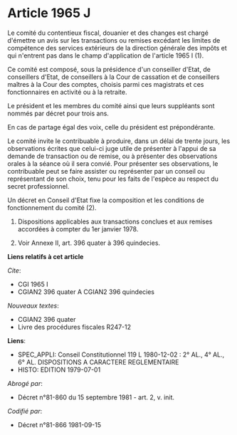 # Article 1965 J

Le comité du contentieux fiscal, douanier et des changes est chargé d'émettre un avis sur les transactions ou remises
excédant les limites de compétence des services extérieurs de la direction générale des impôts et qui n'entrent pas dans le
champ d'application de l'article 1965 I (1).

Ce comité est composé, sous la présidence d'un conseiller d'Etat, de conseillers d'Etat, de conseillers à la Cour de
cassation et de conseillers maîtres à la Cour des comptes, choisis parmi ces magistrats et ces fonctionnaires en activité ou
à la retraite.

Le président et les membres du comité ainsi que leurs suppléants sont nommés par décret pour trois ans.

En cas de partage égal des voix, celle du président est prépondérante.

Le comité invite le contribuable à produire, dans un délai de trente jours, les observations écrites que celui-ci juge utile
de présenter à l'appui de sa demande de transaction ou de remise, ou à présenter des observations orales à la séance où il
sera convié. Pour présenter ses observations, le contribuable peut se faire assister ou représenter par un conseil ou
représentant de son choix, tenu pour les faits de l'espèce au respect du secret professionnel.

Un décret en Conseil d'Etat fixe la composition et les conditions de fonctionnement du comité (2).

1) Dispositions applicables aux transactions conclues et aux remises accordées à compter du 1er janvier 1978.

2) Voir Annexe II, art. 396 quater à 396 quindecies.

**Liens relatifs à cet article**

_Cite_:

  - CGI 1965 I
  - CGIAN2 396 quater A CGIAN2 396 quindecies

_Nouveaux textes_:

  - CGIAN2 396 quater
  - Livre des procédures fiscales R247-12

**Liens**:

  - SPEC_APPLI: Conseil Constitutionnel 119 L 1980-12-02 : 2° AL., 4° AL., 6° AL. DISPOSITIONS A CARACTERE REGLEMENTAIRE
  - HISTO: EDITION 1979-07-01

_Abrogé par_:

  - Décret n°81-860 du 15 septembre 1981 - art. 2, v. init.

_Codifié par_:

  - Décret n°81-866 1981-09-15

